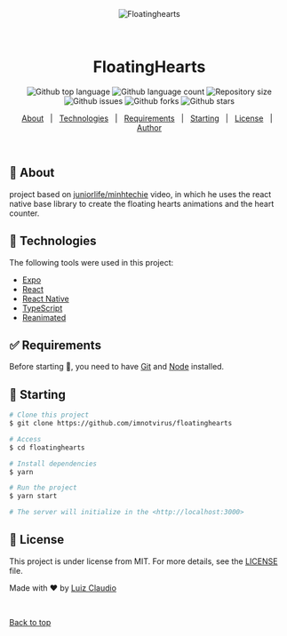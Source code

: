 <div align="center" id="top"> 
  <img src="https://media.giphy.com/media/MnYYVd4w0beTz5WOLa/giphy.gif" alt="Floatinghearts" />

  &#xa0;

  <!-- <a href="https://floatinghearts.netlify.app">Demo</a> -->
</div>

<h1 align="center">FloatingHearts</h1>

<p align="center">
  <img alt="Github top language" src="https://img.shields.io/github/languages/top/imnotvirus/FloatingHearts?color=56BEB8">

  <img alt="Github language count" src="https://img.shields.io/github/languages/count/imnotvirus/FloatingHearts?color=56BEB8">

  <img alt="Repository size" src="https://img.shields.io/github/repo-size/imnotvirus/FloatingHearts?color=56BEB8">

  <img alt="Github issues" src="https://img.shields.io/github/issues/imnotvirus/FloatingHearts?color=56BEB8" />

  <img alt="Github forks" src="https://img.shields.io/github/forks/imnotvirus/FloatingHearts?color=56BEB8" />

  <img alt="Github stars" src="https://img.shields.io/github/stars/imnotvirus/FloatingHearts?color=56BEB8" /> 
</p>

<!-- Status -->

<!-- <h4 align="center"> 
	🚧  Floatinghearts 🚀 Under construction...  🚧
</h4> 

<hr> -->

<p align="center">
  <a href="#dart-about">About</a> &#xa0; | &#xa0; 
  <a href="#rocket-technologies">Technologies</a> &#xa0; | &#xa0;
  <a href="#white_check_mark-requirements">Requirements</a> &#xa0; | &#xa0;
  <a href="#checkered_flag-starting">Starting</a> &#xa0; | &#xa0;
  <a href="#memo-license">License</a> &#xa0; | &#xa0;
  <a href="https://github.com/imnotvirus" target="_blank">Author</a>
</p>

<br>

## :dart: About ##

project based on [juniorlife/minhtechie](https://github.com/juniorforlife) video, in which he uses the react native base library to create the floating hearts animations and the heart counter.

## :rocket: Technologies ##

The following tools were used in this project:

- [Expo](https://expo.io/)
- [React](https://pt-br.reactjs.org/)
- [React Native](https://reactnative.dev/)
- [TypeScript](https://www.typescriptlang.org/)
- [Reanimated](https://docs.swmansion.com/react-native-reanimated/)

## :white_check_mark: Requirements ##

Before starting :checkered_flag:, you need to have [Git](https://git-scm.com) and [Node](https://nodejs.org/en/) installed.

## :checkered_flag: Starting ##

```bash
# Clone this project
$ git clone https://github.com/imnotvirus/floatinghearts

# Access
$ cd floatinghearts

# Install dependencies
$ yarn

# Run the project
$ yarn start

# The server will initialize in the <http://localhost:3000>
```

## :memo: License ##

This project is under license from MIT. For more details, see the [LICENSE](LICENSE.md) file.


Made with :heart: by <a href="https://github.com/imnotvirus" target="_blank">Luiz Claudio</a>

&#xa0;

<a href="#top">Back to top</a>

